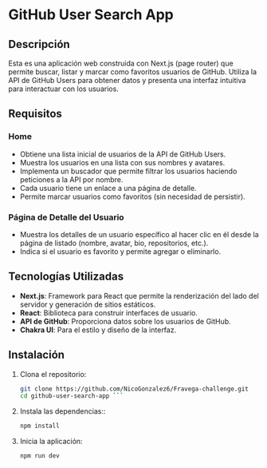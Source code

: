 # GitHub User Search App

## Descripción

Esta es una aplicación web construida con Next.js (page router) que permite buscar, listar y marcar como favoritos usuarios de GitHub. Utiliza la API de GitHub Users para obtener datos y presenta una interfaz intuitiva para interactuar con los usuarios.

## Requisitos

### Home

- Obtiene una lista inicial de usuarios de la API de GitHub Users.
- Muestra los usuarios en una lista con sus nombres y avatares.
- Implementa un buscador que permite filtrar los usuarios haciendo peticiones a la API por nombre.
- Cada usuario tiene un enlace a una página de detalle.
- Permite marcar usuarios como favoritos (sin necesidad de persistir).

### Página de Detalle del Usuario

- Muestra los detalles de un usuario específico al hacer clic en él desde la página de listado (nombre, avatar, bio, repositorios, etc.).
- Indica si el usuario es favorito y permite agregar o eliminarlo.

## Tecnologías Utilizadas

- **Next.js**: Framework para React que permite la renderización del lado del servidor y generación de sitios estáticos.
- **React**: Biblioteca para construir interfaces de usuario.
- **API de GitHub**: Proporciona datos sobre los usuarios de GitHub.
- **Chakra UI**: Para el estilo y diseño de la interfaz.

## Instalación

1. Clona el repositorio:

   ````bash
   git clone https://github.com/NicoGonzalez6/Fravega-challenge.git
   cd github-user-search-app ```

   ````

1. Instala las dependencias::

   ```bash
   npm install
   ```

1. Inicia la aplicación:
   ```bash
   npm run dev
   ```
